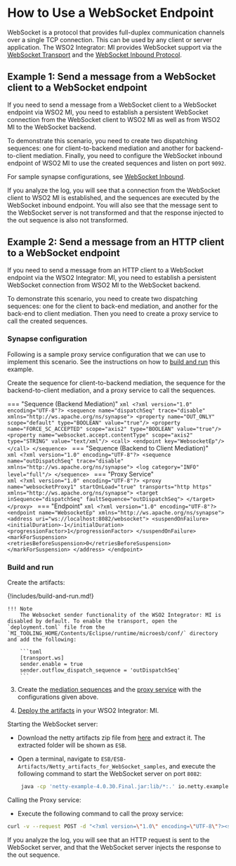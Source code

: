 # How to Use a WebSocket Endpoint

WebSocket is a protocol that provides full-duplex communication channels over a single TCP connection. This can be used by any client or server application. The WSO2 Integrator:  MI provides WebSocket support via the [WebSocket Transport]({{base_path}}/install-and-setup/setup/transport-configurations/configuring-transports/#configuring-the-websocket-transport) and the [WebSocket Inbound Protocol]({{base_path}}/learn/examples/inbound-endpoint-examples/inbound-endpoint-secured-websocket).

## Example 1: Send a message from a WebSocket client to a WebSocket endpoint

If you need to send a message from a WebSocket client to a WebSocket endpoint via WSO2 MI, you need to establish a persistent WebSocket connection from the WebSocket client to WSO2 MI as well as from WSO2 MI to the WebSocket backend.

To demonstrate this scenario, you need to create two dispatching sequences: one for client-to-backend mediation and another for backend-to-client mediation. Finally, you need to configure the WebSocket inbound endpoint of WSO2 MI to use the created sequences and listen on port `9092`.

For sample synapse configurations, see [WebSocket Inbound]({{base_path}}/learn/examples/inbound-endpoint-examples/inbound-endpoint-secured-websocket).

If you analyze the log, you will see that a connection from the WebSocket client to WSO2 MI is established, and the sequences are executed by the WebSocket inbound endpoint. You will also see that the message sent to the WebSocket server is not transformed and that the response injected to the out sequence is also not transformed.

## Example 2: Send a message from an HTTP client to a WebSocket endpoint

If you need to send a message from an HTTP client to a WebSocket endpoint via the WSO2 Integrator: MI, you need to establish a persistent WebSocket connection from WSO2 MI to the WebSocket backend.

To demonstrate this scenario, you need to create two dispatching sequences: one for the client to back-end mediation, and another for the back-end to client mediation. Then you need to create a proxy service to call the created sequences.

### Synapse configuration
Following is a sample proxy service configuration that we can use to implement this scenario. See the instructions on how to [build and run](#build-and-run) this example.

Create the sequence for client-to-backend mediation, the sequence for the backend-to-client mediation, and a proxy service to call the sequences.

=== "Sequence (Backend Mediation)"
    ```xml
    <?xml version="1.0" encoding="UTF-8"?>
    <sequence name="dispatchSeq" trace="disable" xmlns="http://ws.apache.org/ns/synapse">
        <property name="OUT_ONLY" scope="default" type="BOOLEAN" value="true"/>
        <property name="FORCE_SC_ACCEPTED" scope="axis2" type="BOOLEAN" value="true"/>
        <property name="websocket.accept.contentType" scope="axis2" type="STRING" value="text/xml"/>
        <call>
            <endpoint key="WebsocketEp"/>
        </call>
    </sequence>
    ```
=== "Sequence (Backend to Client Mediation)"    
    ```xml
    <?xml version="1.0" encoding="UTF-8"?>
    <sequence name="outDispatchSeq" trace="disable" xmlns="http://ws.apache.org/ns/synapse">
        <log category="INFO" level="full"/>
    </sequence>
    ```
=== "Proxy Service"    
    ```xml
    <?xml version="1.0" encoding="UTF-8"?>
    <proxy name="websocketProxy1" startOnLoad="true" transports="http https" xmlns="http://ws.apache.org/ns/synapse">
        <target inSequence="dispatchSeq" faultSequence="outDispatchSeq">
        </target>
    </proxy>
    ```
=== "Endpoint" 
    ```xml
    <?xml version="1.0" encoding="UTF-8"?>
    <endpoint name="WebsocketEp" xmlns="http://ws.apache.org/ns/synapse">
        <address uri="ws://localhost:8082/websocket">
            <suspendOnFailure>
                <initialDuration>-1</initialDuration>
                <progressionFactor>1</progressionFactor>
            </suspendOnFailure>
            <markForSuspension>
                <retriesBeforeSuspension>0</retriesBeforeSuspension>
            </markForSuspension>
        </address>
    </endpoint>
    ```

### Build and run

Create the artifacts:

{!includes/build-and-run.md!}
    
    !!! Note
        The Websocket sender functionality of the WSO2 Integrator: MI is disabled by default. To enable the transport, open the `deployment.toml` file from the `MI_TOOLING_HOME/Contents/Eclipse/runtime/microesb/conf/` directory and add the following: 

        ```toml
        [transport.ws]
        sender.enable = true
        sender.outflow_dispatch_sequence = 'outDispatchSeq'
        ``` 

3. Create the [mediation sequences]({{base_path}}/develop/creating-artifacts/creating-reusable-sequences) and the [proxy service]({{base_path}}/develop/creating-artifacts/creating-a-proxy-service) with the configurations given above.

4. [Deploy the artifacts]({{base_path}}/develop/deploy-artifacts) in your WSO2 Integrator: MI.

Starting the WebSocket server:

-  Download the netty artifacts zip file from [here](https://github.com/wso2-docs/ESB) and extract it. The extracted folder will be shown as `ESB`.
-  Open a terminal, navigate to `ESB/ESB-Artifacts/Netty_artifacts_for_WebSocket_samples`, and execute the following command to start the WebSocket server on port `8082`:
   
   ```bash
    java -cp 'netty-example-4.0.30.Final.jar:lib/*:.' io.netty.example.http.websocketx.server.WebSocketServer
   ```
   
Calling the Proxy service:

-  Execute the following command to call the proxy service:
```bash
curl -v --request POST -d "<?xml version=\"1.0\" encoding=\"UTF-8\"?><soapenv:Envelope xmlns:soapenv=\"http://schemas.xmlsoap.org/soap/envelope/\"><soapenv:Body><test>Value</test></soapenv:Body></soapenv:Envelope>" -H Content-Type:"text/xml" http://localhost:8290/services/websocketProxy1
```

If you analyze the log, you will see that an HTTP request is sent to the
WebSocket server, and that the WebSocket server injects the response to
the out sequence.
